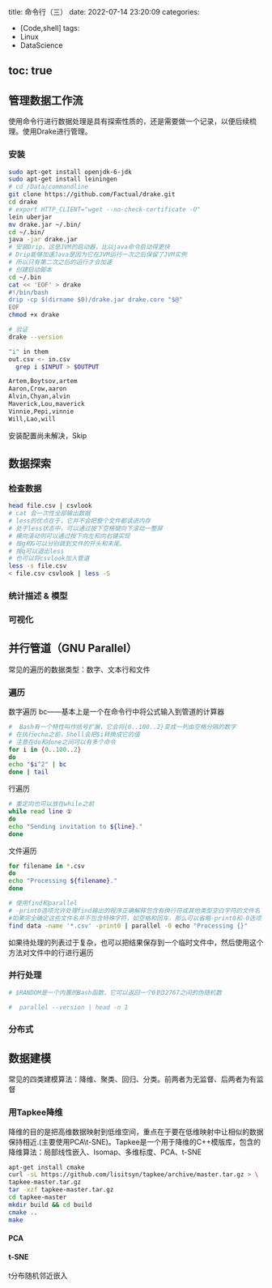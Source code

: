 title: 命令行（三）
date: 2022-07-14 23:20:09
categories:
- [Code,shell]
tags:
- Linux
- DataScience

toc: true
---

## 管理数据工作流
使用命令行进行数据处理是具有探索性质的，还是需要做一个记录，以便后续梳理。使用Drake进行管理。
<!--more-->
### 安装
``` sh
sudo apt-get install openjdk-6-jdk
sudo apt-get install leiningen
# cd /Data/commandline
git clone https://github.com/Factual/drake.git
cd drake
# export HTTP_CLIENT="wget --no-check-certificate -O"
lein uberjar
mv drake.jar ~/.bin/
cd ~/.bin/
java -jar drake.jar
# 安装Drip，这是JVM的启动器，比以java命令启动得更快
# Drip能够加速Java是因为它在JVM运行一次之后保留了JVM实例
# 所以只有第二次之后的运行才会加速
# 创建启动脚本
cd ~/.bin
cat << 'EOF' > drake
#!/bin/bash
drip -cp $(dirname $0)/drake.jar drake.core "$@"
EOF
chmod +x drake

# 验证
drake --version

"i" in them
out.csv <- in.csv
  grep i $INPUT > $OUTPUT

Artem,Boytsov,artem
Aaron,Crow,aaron
Alvin,Chyan,alvin
Maverick,Lou,maverick
Vinnie,Pepi,vinnie
Will,Lao,will
```


安装配置尚未解决，Skip


## 数据探索

### 检查数据
``` sh
head file.csv | csvlook
# cat 会一次性全部输出数据
# less的优点在于，它并不会把整个文件都读进内存
# 处于less状态中，可以通过按下空格键向下滚动一整屏
# 横向滚动则可以通过按下向左和向右键实现
# 按g和G可以分别跳到文件的开头和末尾。
# 按q可以退出less
# 也可以将csvlook加入管道
less -s file.csv
< file.csv csvlook | less -S

```
### 统计描述 & 模型

### 可视化



## 并行管道（GNU Parallel）
常见的遍历的数据类型：数字、文本行和文件

### 遍历
数字遍历
bc——基本上是一个在命令行中将公式输入到管道的计算器
``` sh
#  Bash有一个特性叫作括号扩展，它会将{0..100..2}变成一列由空格分隔的数字
# 在执行echo之前，Shell会把$i转换成它的值
# 注意在do和done之间可以有多个命令
for i in {0..100..2} 
do
echo "$i^2" | bc 
done | tail 
```
行遍历

```sh
# 重定向也可以放在while之前
while read line ①
do
echo "Sending invitation to ${line}."
done
```

文件遍历
``` sh
for filename in *.csv
do
echo "Processing ${filename}."
done

# 使用find和parallel
# -print0选项允许处理find输出的程序正确解释包含有换行符或其他类型空白字符的文件名
#如果完全确定这些文件名并不包含特殊字符，如空格和回车，那么可以省略-print0和-0选项
find data -name '*.csv' -print0 | parallel -0 echo "Processing {}"
```
如果待处理的列表过于复杂，也可以把结果保存到一个临时文件中，然后使用这个方法对文件中的行进行遍历

### 并行处理

``` sh
# $RANDOM是一个内置的Bash函数，它可以返回一个0到32767之间的伪随机数

#  parallel --version | head -n 1

```
###  分布式

## 数据建模
常见的四类建模算法：降维、聚类、回归、分类。前两者为无监督、后两者为有监督

### 用Tapkee降维
降维的目的是把高维数据映射到低维空间，重点在于要在低维映射中让相似的数据保持相近.(主要使用PCA\t-SNE)。Tapkee是一个用于降维的C++模版库，包含的降维算法：局部线性嵌入、Isomap、多维标度、PCA、t-SNE
``` sh
apt-get install cmake
curl -sL https://github.com/lisitsyn/tapkee/archive/master.tar.gz > \
tapkee-master.tar.gz
tar -xzf tapkee-master.tar.gz
cd tapkee-master
mkdir build && cd build
cmake ..
make
```
 #### PCA


 #### t-SNE
t分布随机邻近嵌入